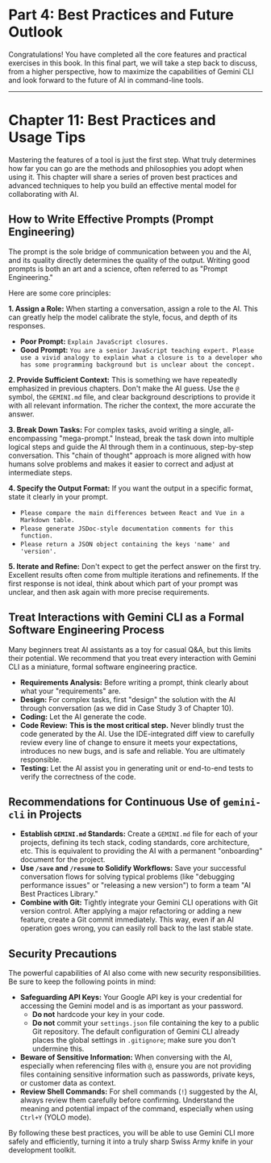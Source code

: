 # Part 4: Best Practices and Future Outlook

Congratulations! You have completed all the core features and practical exercises in this book. In this final part, we will take a step back to discuss, from a higher perspective, how to maximize the capabilities of Gemini CLI and look forward to the future of AI in command-line tools.

---

# Chapter 11: Best Practices and Usage Tips

Mastering the features of a tool is just the first step. What truly determines how far you can go are the methods and philosophies you adopt when using it. This chapter will share a series of proven best practices and advanced techniques to help you build an effective mental model for collaborating with AI.

## How to Write Effective Prompts (Prompt Engineering)

The prompt is the sole bridge of communication between you and the AI, and its quality directly determines the quality of the output. Writing good prompts is both an art and a science, often referred to as "Prompt Engineering."

Here are some core principles:

**1. Assign a Role:**
When starting a conversation, assign a role to the AI. This can greatly help the model calibrate the style, focus, and depth of its responses.

*   **Poor Prompt:** `Explain JavaScript closures.`
*   **Good Prompt:** `You are a senior JavaScript teaching expert. Please use a vivid analogy to explain what a closure is to a developer who has some programming background but is unclear about the concept.`

**2. Provide Sufficient Context:**
This is something we have repeatedly emphasized in previous chapters. Don't make the AI guess. Use the `@` symbol, the `GEMINI.md` file, and clear background descriptions to provide it with all relevant information. The richer the context, the more accurate the answer.

**3. Break Down Tasks:**
For complex tasks, avoid writing a single, all-encompassing "mega-prompt." Instead, break the task down into multiple logical steps and guide the AI through them in a continuous, step-by-step conversation. This "chain of thought" approach is more aligned with how humans solve problems and makes it easier to correct and adjust at intermediate steps.

**4. Specify the Output Format:**
If you want the output in a specific format, state it clearly in your prompt.

*   `Please compare the main differences between React and Vue in a Markdown table.`
*   `Please generate JSDoc-style documentation comments for this function.`
*   `Please return a JSON object containing the keys 'name' and 'version'.`

**5. Iterate and Refine:**
Don't expect to get the perfect answer on the first try. Excellent results often come from multiple iterations and refinements. If the first response is not ideal, think about which part of your prompt was unclear, and then ask again with more precise requirements.

## Treat Interactions with Gemini CLI as a Formal Software Engineering Process

Many beginners treat AI assistants as a toy for casual Q&A, but this limits their potential. We recommend that you treat every interaction with Gemini CLI as a miniature, formal software engineering practice.

*   **Requirements Analysis:** Before writing a prompt, think clearly about what your "requirements" are.
*   **Design:** For complex tasks, first "design" the solution with the AI through conversation (as we did in Case Study 3 of Chapter 10).
*   **Coding:** Let the AI generate the code.
*   **Code Review:** **This is the most critical step.** Never blindly trust the code generated by the AI. Use the IDE-integrated diff view to carefully review every line of change to ensure it meets your expectations, introduces no new bugs, and is safe and reliable. You are ultimately responsible.
*   **Testing:** Let the AI assist you in generating unit or end-to-end tests to verify the correctness of the code.

## Recommendations for Continuous Use of `gemini-cli` in Projects

*   **Establish `GEMINI.md` Standards:** Create a `GEMINI.md` file for each of your projects, defining its tech stack, coding standards, core architecture, etc. This is equivalent to providing the AI with a permanent "onboarding" document for the project.
*   **Use `/save` and `/resume` to Solidify Workflows:** Save your successful conversation flows for solving typical problems (like "debugging performance issues" or "releasing a new version") to form a team "AI Best Practices Library."
*   **Combine with Git:** Tightly integrate your Gemini CLI operations with Git version control. After applying a major refactoring or adding a new feature, create a Git commit immediately. This way, even if an AI operation goes wrong, you can easily roll back to the last stable state.

## Security Precautions

The powerful capabilities of AI also come with new security responsibilities. Be sure to keep the following points in mind:

*   **Safeguarding API Keys:** Your Google API key is your credential for accessing the Gemini model and is as important as your password.
    *   **Do not** hardcode your key in your code.
    *   **Do not** commit your `settings.json` file containing the key to a public Git repository. The default configuration of Gemini CLI already places the global settings in `.gitignore`; make sure you don't undermine this.
*   **Beware of Sensitive Information:** When conversing with the AI, especially when referencing files with `@`, ensure you are not providing files containing sensitive information such as passwords, private keys, or customer data as context.
*   **Review Shell Commands:** For shell commands (`!`) suggested by the AI, always review them carefully before confirming. Understand the meaning and potential impact of the command, especially when using `Ctrl+Y` (YOLO mode).

By following these best practices, you will be able to use Gemini CLI more safely and efficiently, turning it into a truly sharp Swiss Army knife in your development toolkit.
